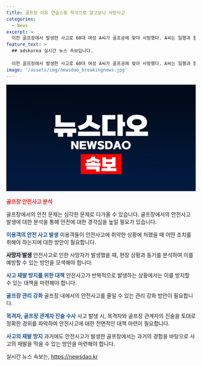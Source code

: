 ```yaml
---
title: 골프장 이유 연습스윙 착각으로 알고보니 사망사고
categories:
  - News
excerpt: >
  이천 골프장에서 발생한 사고로 60대 여성 A씨가 골프공에 맞아 사망했다. A씨는 일행과 함께 골프를 즐기던 중 친구의 공을 맞아 심정지 상태에 빠져 병원으로 옮겨졌으나 숨졌다. 경찰은 사고의 경위를 조사 중이며, CC TV가 없어 사고 현장을 목격한 사람들의 진술을 확인하고 있다. 이천 골프장은 이번에만이 아니라 지난달에도 사고가 있었는데, 관계자들 간에 사고 경위에 대한 주장이 상이한 상황이다. 
feature_text: >
  ## adskorea 실시간 뉴스 속보입니다.

  이천 골프장에서 발생한 사고로 60대 여성 A씨가 골프공에 맞아 사망했다. A씨는 일행과 함께 골프를 즐기던 중 친구의 공을 맞아 심정지 상태에 빠져 병원으로 옮겨졌으나 숨졌다. 경찰은 사고의 경위를 조사 중이며, CC TV가 없어 사고 현장을 목격한 사람들의 진술을 확인하고 있다. 이천 골프장은 이번에만이 아니라 지난달에도 사고가 있었는데, 관계자들 간에 사고 경위에 대한 주장이 상이한 상황이다. 
image: '/assets/img/newsdao_breakingnews.jpg'
---
```


<p><img src="/assets/img/newsdao_breakingnews.jpg" alt="adskorea 속보" /></p>

<p><b><span style="color: #ee2323;">골프장 안전사고 분석</span></b></p>

<p>골프장에서의 안전 문제는 심각한 문제로 다가올 수 있습니다. 골프장에서의 안전사고 발생에 대한 분석을 통해 안전에 대한 경각심을 높일 필요가 있습니다.</p>

<p><b><span style="color: #1a5490;">이용객의 안전 사고 발생</span></b>
이용객들이 안전사고에 취약한 상황에 처했을 때 어떤 조치를 취해야 하는지에 대한 방안이 필요합니다. </p>

<p><b><span style="background-color: #21538527;">사망자 발생</span></b>
안전사고로 인한 사망자가 발생했을 때, 현장 상황과 동기를 분석하여 이를 예방할 수 있는 방안을 모색해야 합니다.</p>

<p><b><span style="color: #1a5490;">사고 재발 방지를 위한 대책</span></b>
안전사고가 반복적으로 발생하는 상황에서는 이를 방지할 수 있는 대책을 마련해야 합니다.</p>

<p><b><span style="color: #1a5490;">골프장 관리 강화</span></b>
골프장 내에서의 안전사고를 줄일 수 있는 관리 강화 방안이 필요합니다.</p>

<p><b><span style="color: #1a5490;">목격자, 골프장 관계자 진술 수사</span></b>
사고 발생 시, 목격자와 골프장 관계자의 진술을 토대로 정확한 경위를 파악하여 안전사고에 대한 전면적인 대책 마련이 필요합니다.</p>

<p><b><span style="color: #1a5490;">사고의 재발 방지</span></b>
과거에도 안전사고가 발생한 골프장에서는 과거의 경험을 바탕으로 사고의 재발을 막을 수 있는 방안을 마련해야 합니다.</p>
실시간 뉴스 속보는, <a href="https://newsdao.kr" rel="dofollow">https://newsdao.kr</a>


